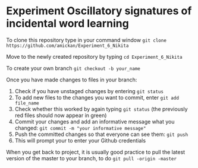 # Experiment Oscillatory signatures of incidental word learning

To clone this repository type in your command window 
```git clone https://github.com/amickan/Experiment_6_Nikita```

Move to the newly created repository by typing
```cd Experiment_6_Nikita```

To create your own branch 
``git checkout -b your_name``

Once you have made changes to files in your branch:
1. Check if you have unstaged changes by entering ``git status``
2. To add new files to the changes you want to commit, enter ``git add file_name``
3. Check whether this worked by again typing ``git status`` (the previously red files should now appear in green)
4. Commit your changes and add an informative message what you changed: ``git commit -m "your informative message"``
5. Push the committed changes so that everyone can see them: ``git push ``
6. This will prompt your to enter your Github credentials 

When you get back to project, it is usually good practice to pull the latest version of the master to your branch, to do ``git pull -origin -master``
